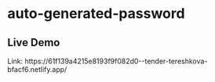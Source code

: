 # auto-generated-password
<h2>Live Demo</h2>
Link: https://61f139a4215e8193f9f082d0--tender-tereshkova-bfacf6.netlify.app/
